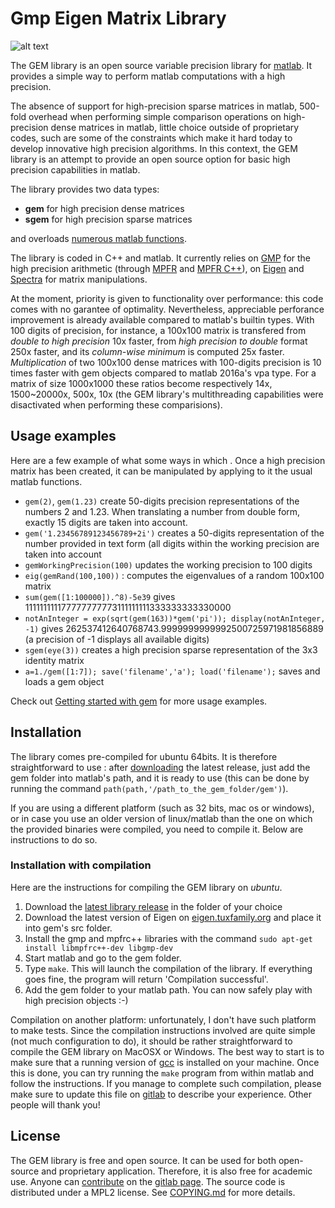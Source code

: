 Gmp Eigen Matrix Library
========================

![alt text](https://gitlab.com/jdbancal/gem/logo.png)

The GEM library is an open source variable precision library for [matlab](http://www.mathworks.com/products/matlab/). It provides a simple way to perform matlab computations with a high precision.

The absence of support for high-precision sparse matrices in matlab, 500-fold overhead when performing simple comparison operations on high-precision dense matrices in matlab, little choice outside of proprietary codes, such are some of the constraints which make it hard today to develop innovative high precision algorithms. In this context, the GEM library is an attempt to provide an open source option for basic high precision capabilities in matlab.

The library provides two data types:
 - **gem** for high precision dense matrices
 - **sgem** for high precision sparse matrices

and overloads [numerous matlab functions](doc/functions.md).

The library is coded in C++ and matlab. It currently relies on [GMP](https://gmplib.org/) for the high precision arithmetic (through [MPFR](http://www.mpfr.org/) and [MPFR C++](http://www.holoborodko.com/pavel/mpfr/)), on [Eigen](http://eigen.tuxfamily.org/) and [Spectra](http://yixuan.cos.name/spectra/) for matrix manipulations.

At the moment, priority is given to functionality over performance: this code comes with no garantee of optimality. Nevertheless, appreciable perforance improvement is already available compared to matlab's builtin types. With 100 digits of precision, for instance, a 100x100 matrix is transfered from _double to high precision_ 10x faster, from _high precision to double_ format 250x faster, and its _column-wise minimum_ is computed 25x faster. _Multiplication_ of two 100x100 dense matrices with 100-digits precision is 10 times faster with gem objects compared to matlab 2016a's vpa type. For a matrix of size 1000x1000 these ratios become respectively 14x, 1500~20000x, 500x, 10x (the GEM library's multithreading capabilities were disactivated when performing these comparisions).

Usage examples
--------------
Here are a few example of what  some ways in which . Once a high precision matrix has been created, it can be manipulated by applying to it the usual matlab functions.

 - `gem(2)`, `gem(1.23)` create 50-digits precision representations of the numbers 2 and 1.23. When translating a number from double form, exactly 15 digits are taken into account.
 - `gem('1.23456789123456789+2i')` creates a 50-digits representation of the number provided in text form (all digits within the working precision are taken into account
 - `gemWorkingPrecision(100)` updates the working precision to 100 digits
 - `eig(gemRand(100,100))` : computes the eigenvalues of a random 100x100 matrix
 - `sum(gem([1:100000]).^8)-5e39` gives 111111111177777777773111111111333333333330000
 - `notAnInteger = exp(sqrt(gem(163))*gem('pi')); display(notAnInteger, -1)` gives 262537412640768743.9999999999992500725971981856889 (a precision of -1 displays all available digits)
 - `sgem(eye(3))` creates a high precision sparse representation of the 3x3 identity matrix
 - `a=1./gem([1:7]); save('filename','a'); load('filename');` saves and loads a gem object

Check out [Getting started with gem](doc/GettingStarted.md) for more usage examples.


Installation
------------

The library comes pre-compiled for ubuntu 64bits. It is therefore straightforward to use : after [downloading](...) the latest release, just add the gem folder into matlab's path, and it is ready to use (this can be done by running the command `path(path,'/path_to_the_gem_folder/gem')`).

If you are using a different platform (such as 32 bits, mac os or windows), or in case you use an older version of linux/matlab than the one on which the provided binaries were compiled, you need to compile it. Below are instructions to do so.


### Installation with compilation

Here are the instructions for compiling the GEM library on *ubuntu*.

1. Download the [latest library release]() in the folder of your choice
2. Download the latest version of Eigen on [eigen.tuxfamily.org](eigen.tuxfamily.org) and place it into gem's src folder.
3. Install the gmp and mpfrc++ libraries with the command
`sudo apt-get install libmpfrc++-dev libgmp-dev`
4. Start matlab and go to the gem folder.
5. Type `make`. This will launch the compilation of the library. If everything goes fine, the program will return 'Compilation successful'.
6. Add the gem folder to your matlab path. You can now safely play with high precision objects :-)

Compilation on another platform: unfortunately, I don't have such platform to make tests. Since the compilation instructions involved are quite simple (not much configuration to do), it should be rather straightforward to compile the GEM library on MacOSX or Windows. The best way to start is to make sure that a running version of [gcc](https://gcc.gnu.org/) is installed on your machine. Once this is done, you can try running the `make` program from within matlab and follow the instructions. If you manage to complete such compilation, please make sure to update this file on [gitlab](https://gitlab.com/jdbancal/gem) to describe your experience. Other people will thank you!


License
-------

The GEM library is free and open source. It can be used for both open-source and proprietary application. Therefore, it is also free for academic use. Anyone can [contribute](doc/howToContribute.md) on the [gitlab page](https://gitlab.com/jdbancal/gem). The source code is distributed under a MPL2 license. See [COPYING.md](COPYING.md) for more details.

